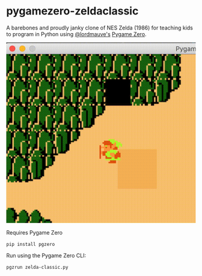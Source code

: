 # pygamezero-zeldaclassic

A barebones and proudly janky clone of NES Zelda (1986) for teaching kids to program in Python using [@lordmauve's](https://github.com/lordmauve) [Pygame Zero](https://github.com/lordmauve/pgzero). 

![Link with sword GIF](/images/sword.gif?raw=true "Link with animated key-pressed sword action")

Requires Pygame Zero
```
pip install pgzero
```

Run using the Pygame Zero CLI:
```
pgzrun zelda-classic.py
```


